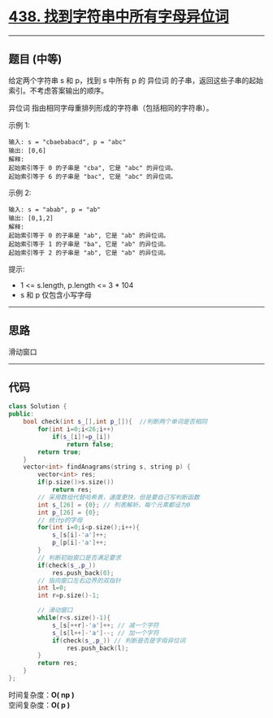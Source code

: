 # [438. 找到字符串中所有字母异位词](https://leetcode.cn/problems/find-all-anagrams-in-a-string/description/)

---

## 题目 (中等)

给定两个字符串 s 和 p，找到 s 中所有 p 的 异位词 的子串，返回这些子串的起始索引。不考虑答案输出的顺序。  

异位词 指由相同字母重排列形成的字符串（包括相同的字符串）。  

示例 1:  
```
输入: s = "cbaebabacd", p = "abc"
输出: [0,6]
解释:
起始索引等于 0 的子串是 "cba", 它是 "abc" 的异位词。
起始索引等于 6 的子串是 "bac", 它是 "abc" 的异位词。
```

示例 2:  
```
输入: s = "abab", p = "ab"
输出: [0,1,2]
解释:
起始索引等于 0 的子串是 "ab", 它是 "ab" 的异位词。
起始索引等于 1 的子串是 "ba", 它是 "ab" 的异位词。
起始索引等于 2 的子串是 "ab", 它是 "ab" 的异位词。
```

提示:  

- 1 <= s.length, p.length <= 3 * 104
- s 和 p 仅包含小写字母

---

## 思路

滑动窗口

---

## 代码

```C++
class Solution {
public:
    bool check(int s_[],int p_[]){  //判断两个单词是否相同
        for(int i=0;i<26;i++)
            if(s_[i]!=p_[i])
                return false;
        return true;
    }
    vector<int> findAnagrams(string s, string p) {
        vector<int> res;
        if(p.size()>s.size())
            return res;
        // 采用数组代替哈希表，速度更快，但是要自己写判断函数
        int s_[26] = {0}; // 列表解析，每个元素都设为0
        int p_[26] = {0};
        // 统计p的字母
        for(int i=0;i<p.size();i++){
            s_[s[i]-'a']++;
            p_[p[i]-'a']++;
        }
        // 判断初始窗口是否满足要求
        if(check(s_,p_))
            res.push_back(0);
        // 指向窗口左右边界的双指针
        int l=0;
        int r=p.size()-1;

        // 滑动窗口
        while(r<s.size()-1){
            s_[s[++r]-'a']++; // 减一个字符
            s_[s[l++]-'a']--; // 加一个字符
            if(check(s_,p_)) // 判断是否是字母异位词
                res.push_back(l);
        }
        return res;
    }
};
```

时间复杂度：**O( np )**  
空间复杂度：**O( p )**
